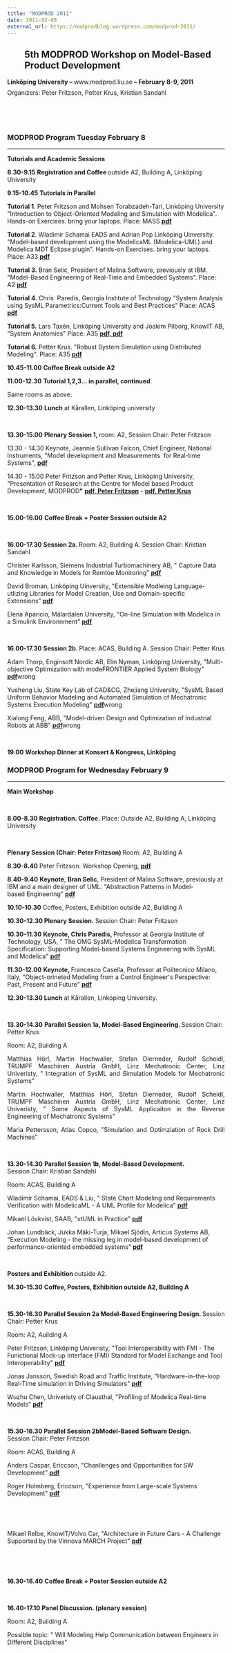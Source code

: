 ```yaml
---
title: "MODPROD 2011"
date: 2011-02-08
external_url: https://modprodblog.wordpress.com/modprod-2011/
---
```

<h2 style="margin-left: 40px; text-align: left;"><strong>5th MODPROD Workshop on Model-Based Product </strong><strong>Development </strong></h2>
<p style="margin-top: 0.17in; margin-bottom: 0.08in; text-align: left;"><strong>Linköping University – </strong><span style="font-weight: normal;">www.modprod.liu.se</span><strong> – February 8-9, 2011</strong></p>
<p style="margin-top: 0in; text-align: left;">Organizers: Peter Fritzson, Petter Krus, Kristian Sandahl</p>
<p style="margin-top: 0in;" align="center">&nbsp;</p>
<p style="margin-top: 0in;" align="center">&nbsp;</p>
<h3><strong>MODPROD Program Tuesday February 8</strong></h3>
<hr />
<p class="western" style="margin-top: 0in;"><strong>Tutorials and Academic Sessions</strong></p>
<p class="western"><strong>8.30-9.15</strong> <strong>Registration and Coffee </strong>outside A2, Building A, Linköping University</p>
<p class="western"><strong>9.15-10.45</strong> <strong>Tutorials in Parallel </strong></p>
<p class="western"><strong>Tutorial 1</strong>. Peter Fritzson and Mohsen Torabzadeh-Tari, Linköping University "Introduction to Object-Oriented Modeling and Simulation with Modelica". Hands-on Exercises. bring your laptops.&nbsp;Place:&nbsp;MASS <a href="/images/docs/modprod2011-tutorial/modprod2011-tutorial1-Fritzson-Modelica-Introduction.pdf"><strong>pdf</strong></a></p>
<p class="western"><strong>Tutorial 2</strong>. Wladimir Schamai EADS and Adrian Pop Linköping Uinversity. "Model-based development using the ModelicaML (Modelica-UML) and Modelica MDT Eclipse plugin". Hands-on Exercises. bring your laptops. Place:&nbsp;A33 <strong><a href="/images/docs/modprod2011-talks-day2/modprod2011-day2-talk4b-Wladimir-Schamai-ModelicaML.pdf"><strong>pdf</strong></a></strong></p>
<p class="western"><strong>Tutorial 3.</strong> Bran Selic, President of Malina Software, previously at IBM. "Model-Based Engineering of Real-Time and Embedded Systems". Place: A2 <strong><a href="/images/docs/modprod2011-tutorial/modprod2011-tutorial3-Bran-Selic-RT-UML-Modeling.pdf"><strong>pdf</strong></a></strong></p>
<p style="margin-top: 0in;"><strong>Tutorial 4.</strong> Chris&nbsp; Paredis, Georgia Institute of Technology "System Analysis using SysML Parametrics:Current Tools and Best Practices" Place:&nbsp;ACAS <strong><a href="/images/docs/modprod2011-tutorial/modprod2011-tutorial4-Chris-Paredis-SysML-Parametrics.pdf"><strong>pdf</strong></a></strong></p>
<p class="system-pagebreak" style="margin-top: 0in;"><strong>Tutorial 5.</strong> Lars Taxén, Linköping University and Joakim Pilborg, KnowIT AB, ”System Anatomies" Place:&nbsp;A35 <strong><a href="/images/docs/modprod2011-tutorial/modprod2011-tutorial5a-lars-Taxen-SystemAnatomies.pdf"><strong>pdf,</strong></a></strong><a href="/images/docs/modprod2011-tutorial/modprod2011-tutorial5a-lars-Taxen-SystemAnatomies.pdf"></a><a href="/images/docs/modprod2011-tutorial/modprod2011-tutorial5b-Pilborg-SystemAnatomies.pdf"><strong> pdf</strong></a></p>
<p style="margin-top: 0in;"><strong>Tutorial 6.</strong> Petter Krus. "Robust System Simulation using Distributed Modeling". Place:&nbsp;A35 <strong><a href="/images/docs/modprod2011-talks-day1/modprod2011-day1-talk3-Petter-Krus-MODPROD-research.pdf"><strong>pdf</strong></a></strong></p>
<p><strong>10.45-11.00</strong> <strong>Coffee Break outside A2</strong></p>
<p class="western"><strong>11.00-12.30</strong> <strong>Tutorial 1,2,3… in parallel, continued</strong>.</p>
<p style="margin-top: 0in;">Same rooms as above.</p>
<p class="western"><strong>12.30-13.30</strong> <strong>Lunch</strong> at Kårallen, Linköping university<span style="font-family: Times New Roman; font-size: x-small;"><span style="font-family: Times New Roman; font-size: x-small;"> </span></span></p>
<p class="western">&nbsp;</p>
<p class="western"><strong>13.30-15.00</strong> <strong>Plenary Session 1, </strong>room: A2, Session Chair: Peter Fritzson</p>
<p class="western">13.30 - 14.30 Keynote, Jeannie Sullivan Falcon, Chief Engineer, National Instruments, "Model development and Measurements&nbsp; for Real-time Systems", <strong><strong><a href="/images/docs/modprod2011-talks-day1/modprod2011-day1-talk1-Keynote-Jeannie-Falcon-Model-Development-realtime.pdf"><strong>pdf</strong></a></strong></strong></p>
<p class="western">14.30 - 15.00 Peter Fritzson and Petter Krus, Linköping University, "Presentation of Research at the Centre for Model based Product Development, MODPROD<strong>"</strong> <a href="/images/docs/modprod2011-talks-day1/modprod2011-day1-talk2-Peter-Fritzson-MODPROD-research.pdf"><strong>pdf, Peter Fritzson</strong></a> - <a href="/images/docs/modprod2011-talks-day1/modprod2011-day1-talk3-Petter-Krus-MODPROD-research.pdf"><strong>pdf, Petter Krus</strong></a></p>
<p style="margin-top: 0in;">&nbsp;</p>
<p style="margin-top: 0in;"><strong>15.00-16.00</strong> <strong>Coffee Break + Poster Session outside A2</strong></p>
<p class="western">&nbsp;</p>
<p class="western"><strong>16.00-17.30</strong> <strong>Session 2a. </strong>Room:&nbsp;A2, Building A.&nbsp;Session&nbsp;Chair:&nbsp;Kristian Sandahl</p>
<p style="margin-top: 0in;">Christer Karlsson, Siemens Industrial Turbomachinery AB, " Capture Data and Knowledge in Models for Remtoe Monitoring" <a href="/images/docs/modprod2011-talks-day1/modprod2011-Day1-talk4a-Christer Karlsson Siemens MODPROD2011.pdf"><strong>pdf</strong></a></p>
<p style="margin-top: 0in;">David Broman, Linköping Uinversity, "Extensible Modleing Language-utlizing Libraries for Model Creation, Use and Domain-specific Extensions"&nbsp;<a href="/images/docs/modprod2011-talks-day1/modprod2011-Day1-talk5a-David-broman-Extensible-Modeling-Languages.pdf"><strong>pdf</strong></a></p>
<p style="margin-top: 0in;">Elena Aparicio, Mälardalen University, "On-line Simulation with Modelica in a Simulink Environnment"&nbsp;<a href="/images/docs/modprod2011-talks-day1/modprod2011-Day1-talk6a-Elena-On-lineSimulationwithModelica.pdf"><strong>pdf</strong></a></p>
<p style="margin-top: 0in;">&nbsp;</p>
<p class="western"><strong>16.00-17.30</strong> <strong>Session 2b. </strong>Place: ACAS, Building A. Session&nbsp;Chair:&nbsp;Petter&nbsp;Krus</p>
<p style="margin-top: 0in;">Adam Thorp, Enginsoft Nordic AB, Elin Nyman, Linköping University, "Multi-objective Optimization with modeFRONTIER Applied System Biology" <a href="/images/docs/modprod2011-talks-day1/modprod2011-Day1-talk6a-Elena-On-lineSimulationwithModelica.pdf"><strong>pdf</strong></a>wrong</p>
<p style="margin-top: 0in;">Yusheng Liu, State Key Lab of CAD&amp;CG, Zhejiang University, "SysML Based Uniform Behavior Modeling and Automated Simulation of Mechatronic Systems Execution Modeling" <a href="/images/docs/modprod2011-talks-day1/modprod2011-Day1-talk6a-Elena-On-lineSimulationwithModelica.pdf"><strong>pdf</strong></a>wrong</p>
<p style="margin-top: 0in;">Xialong Feng, ABB, "Model-driven Design and Optimization of Industrial Robots at ABB"&nbsp;<a href="/images/docs/modprod2011-talks-day1/modprod2011-Day1-talk6a-Elena-On-lineSimulationwithModelica.pdf"><strong>pdf</strong></a>wrong</p>
<p style="margin-top: 0in;">&nbsp;</p>
<p style="margin-top: 0in;"><strong>19.00</strong> <strong>Workshop Dinner at Konsert &amp; Kongress, Linköping<br /></strong></p>
<h3><strong>MODPROD Program for Wednesday February 9</strong></h3>
<hr />
<p class="western" style="margin-top: 0in;"><strong>Main Workshop</strong></p>
<p class="western" style="margin-top: 0in;">&nbsp;</p>
<p class="western"><strong>8.00-8.30</strong> <strong>Registration. Coffee.</strong> Place: Outside A2, Building A, Linköping University</p>
<p style="margin-top: 0in;">&nbsp;</p>
<p style="margin-top: 0in;"><strong>Plenary Session (Chair: Peter Fritzson) </strong>Room:&nbsp;A2, Building A</p>
<p class="western"><strong>8.30-8.40</strong> Peter Fritzson. Workshop Opening, <strong><a href="/images/docs/modprod2011-talks-day2/modprod2011-day2-talk0-PeterFritzson-MODPROD-WorkshopOpening.pdf"><strong>pdf</strong></a></strong></p>
<p style="margin-top: 0in;"><strong>8.40-9.40</strong> <strong>Keynote</strong>, <strong>Bran Selic</strong>, President of Malina Software, previously at IBM and a main designer of UML. "Abstraction Patterns in Model-based&nbsp;Engineering" <a href="/images/docs/modprod2011-talks-day2/modprod2011-day2-talk1-keynote-Bran-Selic-Abstraction.pdf"><strong>pdf</strong></a></p>
<p style="margin-top: 0in;"><strong>10.10-10.30</strong> Coffee, Posters, Exhibition outside A2, Building A</p>
<p style="margin-top: 0in;"><strong>10.30-12.30 Plenary Session.</strong> Session Chair: Peter Fritzson</p>
<p style="margin-top: 0in;"><strong>10.30-11.30</strong> <strong>Keynote, Chris Paredis, </strong>Professor at Georgia Institute of Technology, USA, " The OMG SysML-Modelica Transformation Specification: Supporting Model-based Systems Engineering with SysML and Modelica" <a href="/images/docs/modprod2011-talks-day2/modprod2011-day2-talk2-keynote-Chris-Paredis-SysML-Modelica-transform.pdf"><strong>pdf</strong></a></p>
<p class="western"><strong>11.</strong><strong>30</strong><strong>-12.</strong><strong>00</strong> <strong>Keynote, </strong>Francesco Casella, Professor at Politecnico Milano, Italy, "Object-orineted Modeling from a Control Engineer's Perspective: Past, Present and Future" <a href="/images/docs/modprod2011-talks-day2/modprod2011-day2-talk3-Keynote-Francesco-Casella-Control-and-Modelica.pdf"><strong>pdf</strong></a></p>
<p style="margin-top: 0in;"><strong>12.30-13.30</strong><strong> Lunch</strong> at Kårallen, Linköping University.</p>
<p style="margin-top: 0in;">&nbsp;</p>
<p style="margin-top: 0in;"><strong>13.30-14.30</strong> <strong>Parallel Session 1a, Model-Based Engineering. </strong>Session&nbsp;Chair: Petter Krus<strong><br /></strong></p>
<p style="margin-top: 0in;">Room: A2, Building A</p>
<p align="justify">Matthias Hörl, Martin Hochwaller, Stefan Dierneder, Rudolf Scheidl, TRUMPF Maschinen Austria GmbH, Linz Mechatronic Center, Linz Univeristy, " Integration of SysML and Simulation Models for Mechatronic Systems"</p>
<p align="justify">Martin Hochwaller, Matthias Hörl, Stefan Dierneder, Rudolf Scheidl, TRUMPF Maschinen Austria GmbH, Linz Mechatronic Center, Linz Univeristy, " Some Aspects of&nbsp;SysML Applicaiton in the Reverse Engineering of Mechatronic Systems"</p>
<p align="justify">Maria Pettersson, Atlas Copco, "Simulation and Optimziation of Rock Drill Machines"</p>
<p align="justify">&nbsp;</p>
<p style="margin-top: 0in;"><strong>13.30-14.30</strong> <strong>Parallel Session 1b, Model-Based Development. </strong>Session&nbsp;Chair: Kristian Sandahl<strong><br /></strong></p>
<p style="margin-top: 0in;">Room: ACAS, Building A</p>
<p style="margin-top: 0in;">Wladimir Schamai, EADS &amp; Liu, " State Chart Modeling and Requirements Verification with ModelicaML - A UML Profile for Modelica"&nbsp;<a href="/images/docs/modprod2011-talks-day2/modprod2011-day2-talk4b-Wladimir-Schamai-ModelicaML.pdf"><strong>pdf</strong></a></p>
<p class="western">Mikael Lövkvist, SAAB, "xtUML in Practice"&nbsp;<a href="/images/docs/modprod2011-talks-day2/modprod2011-day2-talk5b-Mikael-Lovkvist-xtUML in practice.pdf"><strong>pdf</strong></a></p>
<p class="western">Johan Lundbäck,&nbsp;Jukka Mäki-Turja,&nbsp;Mikael Sjödin, Articus Systems AB, "Execution Modeling - the missing leg in model-based development of performance-oriented embedded systems"&nbsp;<a href="/images/docs/modprod2011-talks-day2/modprod2011-day2-talk6b-Jukka-Maki-Turja-Mikael-Sjodin- Execution-Modeling.pdf"><strong>pdf</strong></a></p>
<p style="margin-top: 0in;">&nbsp;</p>
<p style="margin-top: 0in;"><strong>Posters and&nbsp;Exhibition </strong>outside A2.</p>
<p style="margin-top: 0in;"><strong>14.30-15.30</strong> <strong>Coffee, Posters, Exhibition outside A2, Building A<br /></strong></p>
<p style="margin-top: 0in;">&nbsp;</p>
<p style="margin-top: 0in;"><strong>15.30-16.30 Parallel Session 2a Model-Based Engineering Design. </strong>Session Chair:&nbsp;Petter Krus<strong><br /></strong></p>
<p style="margin-top: 0in;">Room: A2, Auilding A</p>
<p class="western">Peter Fritzson, Linköping Univeristy, "Tool Interoperability with FMI - The Funictional Mock-up Interface (FMI) Standard for Model Exchange and Tool Interoperability"&nbsp;<a href="/images/docs/modprod2011-talks-day2/modprod2011-day2-talk7a-PeterFritzson-FMI.pdf"><strong>pdf</strong></a></p>
<p style="margin-top: 0in;">Jonas Jansson, Swedish Road and Traffic Institute, "Hardware-in-the-loop Real-Time simulation in Driving Simulators"&nbsp;<a href="/images/docs/modprod2011-talks-day2/modprod2011-day2-talk8a-Jonas-Jansson-Hardware-iin-the-loop-driving-simulation.pdf"><strong>pdf</strong></a></p>
<p class="western">Wuzhu Chen, Univeristy of&nbsp;Clausthal, "Profiling of Modelica Real-time Models"&nbsp;<a href="http://www.ida.liu.se/%7Epetfr/MODPROD2010talks/Day2/modprod2010-Day2-Dag-Fritzson-RollerScrew.pdf"></a><strong><a href="/images/docs/modprod2011-talks-day2/modprod2011-day2-talk9a-Wuzhu-Chen-Profiling-real-time.pdf"><strong>pdf</strong></a></strong></p>
<p class="western">&nbsp;</p>
<p class="western"><strong>15.30-16.30 Parallel Session 2bModel-Based Software Design. </strong>Session&nbsp;Chair:&nbsp;Peter Fritzson<strong><br /></strong></p>
<p style="margin-top: 0in;">Room: ACAS, Building A</p>
<p style="margin-top: 0in;">Anders Caspar, Ericcson, "Chanllenges and Opportunities for SW Development" <strong><a href="/images/docs/modprod2011-talks-day2/modprod2011-day2-talk7b-AndersCaspar-Challenges-SW-Development.pdf"><strong>pdf</strong></a></strong></p>
<p style="margin-top: 0in;">Roger Holmberg, Ericcson, "Experience from Large-scale Systems Development" <strong><a href="/images/docs/modprod2011-talks-day2/modprod2011-day2-talk8b-Roger-Holmberg-Experience-Modeling-at-Ericsson.pdf"><strong>pdf</strong></a></strong></p>
<p>&nbsp;</p>
<p style="margin-top: 0in;">&nbsp;</p>
<p class="western">Mikael Relbe, KnowIT/Volvo&nbsp;Car, "Architecture in Future Cars -&nbsp;A&nbsp;Challenge Supported by the Vinnova MARCH Project" <strong><a href="/images/docs/modprod2011-talks-day2/modprod2011-day2-talk9b-Mikael-Relbe-KNOWIT-Future-Cars.pdf"><strong>pdf</strong></a></strong></p>
<p>&nbsp;</p>
<p style="margin-top: 0in;">&nbsp;</p>
<p style="margin-top: 0in;"><strong>16.30-16.40</strong> <strong>Coffee Break + Poster Session outside A2</strong></p>
<p style="margin-top: 0in;">&nbsp;</p>
<p style="margin-top: 0in;"><strong>16.40-17.10</strong> <strong>Panel Discussion. (plenary session) </strong></p>
<p style="margin-top: 0in;">Room: A2, Building A</p>
<p style="margin-top: 0in;">Possible topic: " Will Modeling Help Communication between Engineers in Different Disciplines"</p>
<p>&nbsp;</p>
